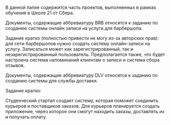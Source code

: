 В данной папке содержится часть проектов, выполненных в рамках обучения в Школе 21 от Сбера.

Документы, содержащие аббревиатуру BRB относятся к заданию по созданию системы онлайн записи на услуги для барбершопа.

Задание кратко (полностью привести не могу из-за авторских прав): для сети барбершопов нужно создать систему онлайн-записи на услугу. Записаться может как зарегистрированный, так и незарегистрированный пользователь. Предполагается также, что будет настроена система напоминаний клиентам о записи и система сбора отзывов.



Документы, содержащие аббревиатуру DLV относятся к заданию по созданию системы для службы доставки.

Задание кратко:

Студенческий стартап создает систему, которая поможет соединить курьеров и поставщиков заказов. Для курьеров планируется создать приложение, через которое они смогут находить заказы, доставлять их и получать оплату.
